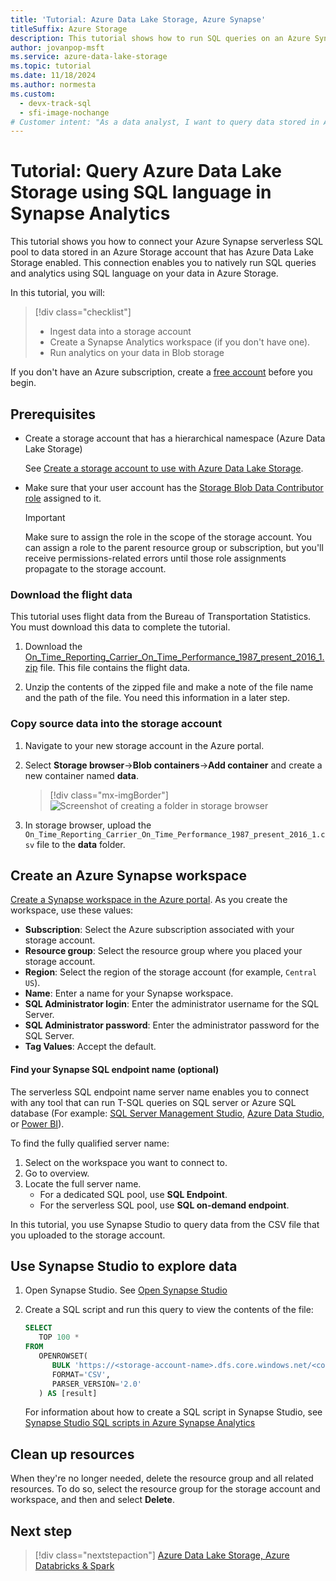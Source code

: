 ```yaml
---
title: 'Tutorial: Azure Data Lake Storage, Azure Synapse'
titleSuffix: Azure Storage
description: This tutorial shows how to run SQL queries on an Azure Synapse serverless SQL endpoint to access data in an Azure Data Lake Storage enabled storage account.
author: jovanpop-msft
ms.service: azure-data-lake-storage
ms.topic: tutorial
ms.date: 11/18/2024
ms.author: normesta
ms.custom:
  - devx-track-sql
  - sfi-image-nochange
# Customer intent: "As a data analyst, I want to query data stored in Azure Data Lake using SQL in Synapse Analytics, so that I can perform analytics on my data efficiently and derive insights from it."
---
```


# Tutorial: Query Azure Data Lake Storage using SQL language in Synapse Analytics

This tutorial shows you how to connect your Azure Synapse serverless SQL pool to data stored in an Azure Storage account that has Azure Data Lake Storage enabled.
This connection enables you to natively run SQL queries and analytics using SQL language on your data in Azure Storage.

In this tutorial, you will:

> [!div class="checklist"]
> - Ingest data into a storage account
> - Create a Synapse Analytics workspace (if you don't have one).
> - Run analytics on your data in Blob storage

If you don't have an Azure subscription, create a [free account](https://azure.microsoft.com/pricing/purchase-options/azure-account?cid=msft_learn) before you begin.

## Prerequisites

- Create a storage account that has a hierarchical namespace (Azure Data Lake Storage)

  See [Create a storage account to use with Azure Data Lake Storage](create-data-lake-storage-account.md).

- Make sure that your user account has the [Storage Blob Data Contributor role](assign-azure-role-data-access.md) assigned to it.

  > [!IMPORTANT]
  > Make sure to assign the role in the scope of the storage account. You can assign a role to the parent resource group or subscription, but you'll receive permissions-related errors until those role assignments propagate to the storage account.

### Download the flight data

This tutorial uses flight data from the Bureau of Transportation Statistics. You must download this data to complete the tutorial.

1. Download the [On_Time_Reporting_Carrier_On_Time_Performance_1987_present_2016_1.zip](https://github.com/Azure-Samples/AzureStorageSnippets/blob/master/blobs/tutorials/On_Time_Reporting_Carrier_On_Time_Performance_1987_present_2016_1.zip) file. This file contains the flight data.

1. Unzip the contents of the zipped file and make a note of the file name and the path of the file. You need this information in a later step.

### Copy source data into the storage account

1. Navigate to your new storage account in the Azure portal.

1. Select **Storage browser**->**Blob containers**->**Add container** and create a new container named **data**.

   > [!div class="mx-imgBorder"]
   > ![Screenshot of creating a folder in storage browser](./media/data-lake-storage-events/data-container.png)

1. In storage browser, upload the `On_Time_Reporting_Carrier_On_Time_Performance_1987_present_2016_1.csv` file to the **data** folder.

## Create an Azure Synapse workspace

[Create a Synapse workspace in the Azure portal](../../synapse-analytics/get-started-create-workspace.md#create-a-synapse-workspace-in-the-azure-portal). As you create the workspace, use these values:

- **Subscription**: Select the Azure subscription associated with your storage account.
- **Resource group**: Select the resource group where you placed your storage account.
- **Region**: Select the region of the storage account (for example, `Central US`).
- **Name**: Enter a name for your Synapse workspace.
- **SQL Administrator login**: Enter the administrator username for the SQL Server.
- **SQL Administrator password**: Enter the administrator password for the SQL Server.
- **Tag Values**: Accept the default.

#### Find your Synapse SQL endpoint name (optional) 

The serverless SQL endpoint name server name enables you to connect with any tool that can run T-SQL queries on SQL server or Azure SQL database (For example: [SQL Server Management Studio](../../synapse-analytics/sql/get-started-ssms.md),
[Azure Data Studio](../../synapse-analytics/sql/get-started-azure-data-studio.md), or [Power BI](../../synapse-analytics/sql/get-started-power-bi-professional.md)). 

To find the fully qualified server name:

1. Select on the workspace you want to connect to.
2. Go to overview.
3. Locate the full server name.
   - For a dedicated SQL pool, use **SQL Endpoint**.
   - For the serverless SQL pool, use **SQL on-demand endpoint**.

In this tutorial, you use Synapse Studio to query data from the CSV file that you uploaded to the storage account.

## Use Synapse Studio to explore data

1. Open Synapse Studio. See [Open Synapse Studio](../../synapse-analytics/quickstart-create-workspace.md#open-synapse-studio)

2. Create a SQL script and run this query to view the contents of the file: 

   ```sql
   SELECT
      TOP 100 *
   FROM
      OPENROWSET(
         BULK 'https://<storage-account-name>.dfs.core.windows.net/<container-name>/folder1/On_Time.csv',
         FORMAT='CSV',
         PARSER_VERSION='2.0'
      ) AS [result]
   ```

   For information about how to create a SQL script in Synapse Studio, see [Synapse Studio SQL scripts in Azure Synapse Analytics](../../synapse-analytics/sql/author-sql-script.md)

## Clean up resources

When they're no longer needed, delete the resource group and all related resources. To do so, select the resource group for the storage account and workspace, and then and select **Delete**.

## Next step

> [!div class="nextstepaction"]
> [Azure Data Lake Storage, Azure Databricks & Spark](data-lake-storage-use-databricks-spark.md)
